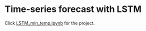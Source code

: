 # Time-series forecast with LSTM
Click [LSTM_min_temp.ipynb](https://github.com/ginochen/ARIMA/blob/master/LSTM_min_temp.ipynb) for the project.
